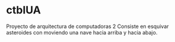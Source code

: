 # ctbIUA
Proyecto de arquitectura de computadoras 2
Consiste en esquivar asteroides con moviendo una nave hacia arriba y hacia abajo.
